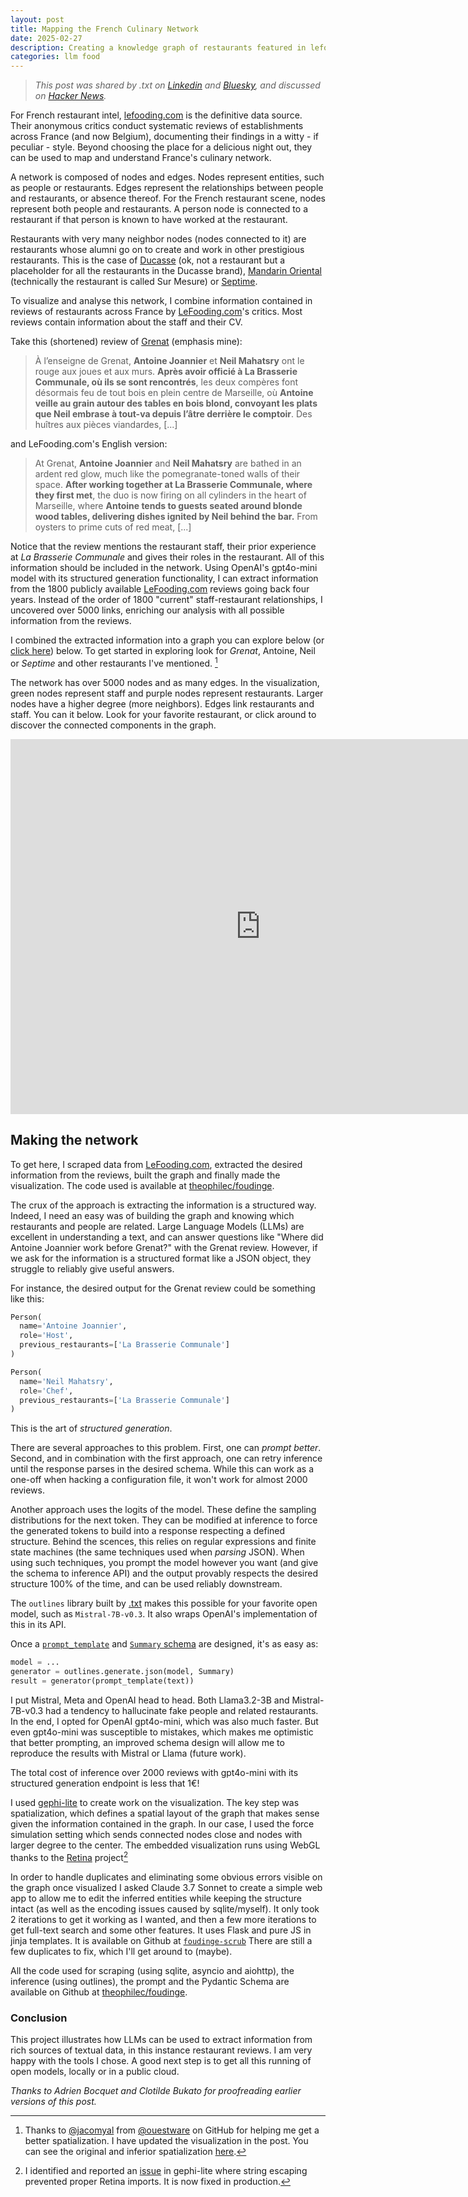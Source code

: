 ```yaml
---
layout: post
title: Mapping the French Culinary Network
date: 2025-02-27
description: Creating a knowledge graph of restaurants featured in lefooding.com reviews using `outlines` and `gpt4o-mini`.
categories: llm food
---
```


> _This post was shared by .txt on [Linkedin](https://www.linkedin.com/posts/dottxt_heres-an-impressive-real-world-application-activity-7301322258201923584-01K5?utm_source=share&utm_medium=member_desktop&rcm=ACoAACOfhn4Byev3cgLMB0m80WAJqy6BUm_-NM4) and [Bluesky](https://bsky.app/profile/dottxtai.bsky.social/post/3ljb5a7hriq2y), and discussed on [Hacker News](https://news.ycombinator.com/item?id=43242818)._

For French restaurant intel, [lefooding.com](https://lefooding.com) is the definitive data source. Their anonymous critics conduct systematic reviews of establishments across France (and now Belgium), documenting their findings in a witty - if peculiar - style. Beyond choosing the place for a delicious night out, they can be used to map and understand France's culinary network.

A network is composed of nodes and edges. Nodes represent entities, such as people or restaurants. Edges represent the relationships between people and restaurants, or absence thereof. For the French restaurant scene, nodes represent both people and restaurants. A person node is connected to a restaurant if that person is known to have worked at the restaurant.

Restaurants with very many neighbor nodes (nodes connected to it) are restaurants whose alumni go on to create and work in other prestigious restaurants. This is the case of [Ducasse](https://www.ducasse-paris.com/) (ok, not a restaurant but a placeholder for all the restaurants in the Ducasse brand), [Mandarin Oriental](https://www.mandarinoriental.com/fr) (technically the restaurant is called Sur Mesure) or [Septime](https://www.septime-charonne.fr/).

To visualize and analyse this network, I combine information contained in reviews of restaurants across France by [LeFooding.com](https://lefooding.com)'s critics. Most reviews contain information about the staff and their CV.

Take this (shortened) review of [Grenat](https://lefooding.com/restaurants/grenat) (emphasis mine):

> À l’enseigne de Grenat, **Antoine Joannier** et **Neil Mahatsry** ont le rouge aux joues et aux murs. **Après avoir officié à La Brasserie Communale, où ils se sont rencontrés**, les deux compères font désormais feu de tout bois en plein centre de Marseille, où **Antoine veille au grain autour des tables en bois blond, convoyant les plats que Neil embrase à tout-va depuis l’âtre derrière le comptoir**. Des huîtres aux pièces viandardes, [...]

and LeFooding.com's English version:

> At Grenat, **Antoine Joannier** and **Neil Mahatsry** are bathed in an ardent red glow, much like the pomegranate-toned walls of their space. **After working together at La Brasserie Communale, where they first met**, the duo is now firing on all cylinders in the heart of Marseille, where **Antoine tends to guests seated around blonde wood tables, delivering dishes ignited by Neil behind the bar.** From oysters to prime cuts of red meat, [...]

Notice that the review mentions the restaurant staff, their prior experience at _La Brasserie Communale_ and gives their roles in the restaurant. All of this information should be included in the network. Using OpenAI's gpt4o-mini model with its structured generation functionality, I can extract information from the 1800 publicly available [LeFooding.com](https://lefooding.com) reviews going back four years. Instead of the order of 1800 "current" staff-restaurant relationships, I uncovered over 5000 links, enriching our analysis with all possible information from the reviews.

I combined the extracted information into a graph you can explore below (or [click here](https://ouestware.gitlab.io/retina/1.0.0-beta.4/#/graph/?url=https%3A%2F%2Fgist.githubusercontent.com%2Ftheophilec%2F351f17ece36477bc48438d5ec6d14b5a%2Fraw%2Ffa85a89541c953e8f00d6774fe42f8c4bd30fa47%2Fgraph.gexf&r=x&sa=re&ca[]=t&ca[]=ra-s&st[]=u&st[]=re&ed=u)) below. To get started in exploring look for _Grenat_, Antoine, Neil or _Septime_ and other restaurants I've mentioned. [^1]

The network has over 5000 nodes and as many edges. In the visualization, green nodes represent staff and purple nodes represent restaurants. Larger nodes have a higher degree (more neighbors). Edges link restaurants and staff. You can  it below. Look for your favorite restaurant, or click around to discover the connected components in the graph.

<iframe
  width="800"
  height="600"
  src="https://ouestware.gitlab.io/retina/1.0.0-beta.4/#/embed/?url=https%3A%2F%2Fgist.githubusercontent.com%2Fjacomyal%2Fc617e18b54b545639876663fa67f361e%2Fraw%2F6313dc10f9cd8868397d730e9ea39b82bf07f4c1%2Fgraph.gexf&r=v&sa=re&ca[]=t&ca[]=ra-s&st[]=u&st[]=re&ed=u"
  frameBorder="0"
  title="Retina"
  allowFullScreen
></iframe>




## Making the network

To get here, I scraped data from [LeFooding.com](https://lefooding.com), extracted the desired information from the reviews, built the graph and finally made the visualization. The code used is available at [theophilec/foudinge](https://github.com/theophilec/foudinge).

The crux of the approach is extracting the information is a structured way. Indeed, I need an easy was of building the graph and knowing which restaurants and people are related. Large Language Models (LLMs) are excellent in understanding a text, and can answer questions like "Where did Antoine Joannier work before Grenat?" with the Grenat review. However, if we ask for the information is a structured format like a JSON object, they struggle to reliably give useful answers.

For instance, the desired output for the Grenat review could be something like this:
```python
Person(
  name='Antoine Joannier',
  role='Host',
  previous_restaurants=['La Brasserie Communale']
)

Person(
  name='Neil Mahatsry',
  role='Chef',
  previous_restaurants=['La Brasserie Communale']
)
```
This is the art of _structured generation_.

There are several approaches to this problem. First, one can _prompt better_. Second, and in combination with the first approach, one can retry inference until the response parses in the desired schema. While this can work as a one-off when hacking a configuration file, it won't work for almost 2000 reviews.

Another approach uses the logits of the model. These define the sampling distributions for the next token. They can be modified at inference to force the generated tokens to build into a response respecting a defined structure. Behind the scences, this relies on regular expressions and finite state machines (the same techniques used when _parsing_ JSON). When using such techniques, you prompt the model however you want (and give the schema to inference API) and the output provably respects the desired structure 100% of the time, and can be used reliably downstream.

The `outlines` library built by [.txt](https://dottxt.co/) makes this possible for your favorite open model, such as `Mistral-7B-v0.3`. It also wraps OpenAI's implementation of this in its API.

Once a [`prompt_template`](https://github.com/theophilec/foudinge/blob/main/foudinge/entities.py) and [`Summary` schema](https://github.com/theophilec/foudinge/blob/main/foudinge/entities.py) are designed, it's as easy as:

```python
model = ...
generator = outlines.generate.json(model, Summary)
result = generator(prompt_template(text))
```

I put Mistral, Meta and OpenAI head to head. Both Llama3.2-3B and Mistral-7B-v0.3 had a tendency to hallucinate fake people and related restaurants. In the end, I opted for OpenAI gpt4o-mini, which was also much faster. But even gpt4o-mini was susceptible to mistakes, which makes me optimistic that better prompting, an improved schema design will allow me to reproduce the results with Mistral or Llama (future work).

The total cost of inference over 2000 reviews with gpt4o-mini with its structured generation endpoint is less that 1€!


I used [gephi-lite](https://gephi.org/gephi-lite) to create work on the visualization. The key step was spatialization, which defines a spatial layout of the graph that makes sense given the information contained in the graph. In our case, I used the force simulation setting which sends connected nodes close and nodes with larger degree to the center. The embedded visualization runs using WebGL thanks to the [Retina](https://ouestware.gitlab.io/retina) project[^2]

In order to handle duplicates and eliminating some obvious errors visible on the graph once visualized I asked Claude 3.7 Sonnet to create a simple web app to allow me to edit the inferred entities while keeping the structure intact (as well as the encoding issues caused by sqlite/myself). It only took 2 iterations to get it working as I wanted, and then a few more iterations to get full-text search and some other features. It uses Flask and pure JS in jinja templates. It is available on Github at [`foudinge-scrub`](https://github.com/theophilec/foudinge-scrub) There are still a few duplicates to fix, which I'll get around to (maybe).

All the code used for scraping (using sqlite, asyncio and aiohttp), the inference (using outlines), the prompt and the Pydantic Schema are available on Github at [theophilec/foudinge](https://github.com/theophilec/foudinge).

### Conclusion

This project illustrates how LLMs can be used to extract information from rich sources of textual data, in this instance restaurant reviews. I am very happy with the tools I chose. A good next step is to get all this running of open models, locally or in a public cloud.


_Thanks to Adrien Bocquet and Clotilde Bukato for proofreading earlier versions of this post._

[^1]: Thanks to [@jacomyal](https://github.com/jacomyal) from [@ouestware](https://github.com/ouestware) on GitHub for helping me get a better spatialization. I have updated the visualization in the post. You can see the original and inferior spatialization [here](https://ouestware.gitlab.io/retina/1.0.0-beta.4/#/graph/?url=https%3A%2F%2Fgist.githubusercontent.com%2Ftheophilec%2F351f17ece36477bc48438d5ec6d14b5a%2Fraw%2Ffa85a89541c953e8f00d6774fe42f8c4bd30fa47%2Fgraph.gexf&r=x&sa=re&ca[]=t&ca[]=ra-s&st[]=u&st[]=re&ed=u).
[^2]: I identified and reported an [issue](https://github.com/gephi/gephi-lite/issues/187) in gephi-lite where string escaping prevented proper Retina imports. It is now fixed in production.

